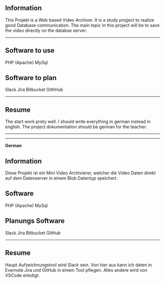 ## Information
This Projekt is a Web based Video Archiver. It is a study projject to realize good Database communication.
The main topic in this project will be to save the video directly on the databse server. 

---

## Software to use
PHP (Apache)
MySql

## Software to plan
Slack
Jira
Bitbucket
GithHub

---

## Resume

The start work prety well. I should write everything in german instead in english. The project dokumentation should be german for the teacher.

---
---

**German**

## Information
Diese Projekt ist ein Mini Video Archivierer, welcher die Video Daten direkt auf dem Datenserver in einem Blob Datentyp speichert.

## Software
PHP (Apache)
MySql

## Planungs Software
Slack
Jira
Bitbucket
GitHub

---

## Resume

Haupt Aufzeichnungstool wird Slack sein. Von hier aus kann ich daten in Evernote Jira und GitHub in einem Tool pflegen. Alles andere wird von VSCode erledigt.
